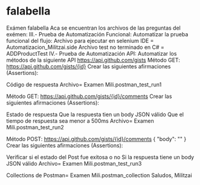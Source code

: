 # falabella
Exámen falabella
Aca se encuentran los archivos de las preguntas del exémen:
III.- Prueba de Automatización Funcional:
Automatizar la prueba funcional del flujo:
Archivo para ejecutar en selenium IDE = Automatizacion_Militzai.side
Archivo test no terminado en C# = ADDProductTest
IV.- Prueba de Automatización API:
Automatizar los métodos de la siguiente API https://api.github.com/gists
Método GET:
https://api.github.com/gists/{id}
Crear las siguientes afirmaciones (Assertions):

Código de respuesta
Archivo= Examen Mili.postman_test_run1

Método GET:
https://api.github.com/gists/{id}/comments
Crear las siguientes afirmaciones (Assertions):

Estado de respuesta
Que la respuesta tien un body JSON válido
Que el tiempo de respuesta sea menor a 500ms
Archivo= Examen Mili.postman_test_run2

Método POST:
https://api.github.com/gists/{id}/comments
{
"body": ""
}
Crear las siguientes afirmaciones (Assertions):

Verificar si el estado del Post fue exitosa o no
Si la respuesta tiene un body JSON válido
Archivo= Examen Mili.postman_test_run3

Collections de Postman= Examen Mili.postman_collection
Saludos,
Militzai
